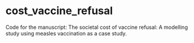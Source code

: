 # cost_vaccine_refusal
Code for the manuscript: The societal cost of vaccine refusal: A modelling study using measles vaccination as a case study.
